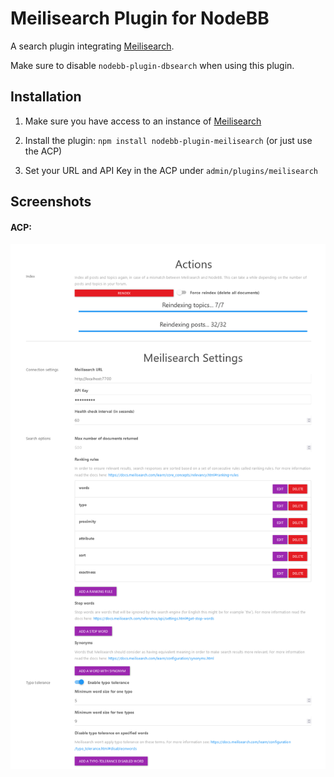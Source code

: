 # Meilisearch Plugin for NodeBB

A search plugin integrating [Meilisearch](https://www.meilisearch.com/).

Make sure to disable `nodebb-plugin-dbsearch` when using this plugin.

## Installation

1. Make sure you have access to an instance of [Meilisearch](https://www.meilisearch.com/)

2. Install the plugin: `npm install nodebb-plugin-meilisearch` (or just use the ACP)

3. Set your URL and API Key in the ACP under `admin/plugins/meilisearch`

## Screenshots

#### ACP:

![Settings screenshot](settings-screenshot.png)
